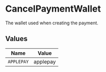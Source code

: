 # CancelPaymentWallet

The wallet used when creating the payment.


## Values

| Name       | Value      |
| ---------- | ---------- |
| `APPLEPAY` | applepay   |